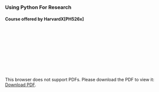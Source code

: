 ### Using Python For Research
#### Course offered by HarvardX[PH526x]

<object data="https://github.com/MiladFarazian/UsingPythonForResearch/blob/master/HarvardX_PH526x_Certificate_Milad_Farazian.pdf" type="application/pdf" width="700px" height="700px">
    <embed src="https://github.com/MiladFarazian/UsingPythonForResearch/blob/master/HarvardX_PH526x_Certificate_Milad_Farazian.pdf">
        <p>This browser does not support PDFs. Please download the PDF to view it: <a href="https://github.com/MiladFarazian/UsingPythonForResearch/blob/master/HarvardX_PH526x_Certificate_Milad_Farazian.pdf">Download PDF</a>.</p>
    </embed>
</object>
